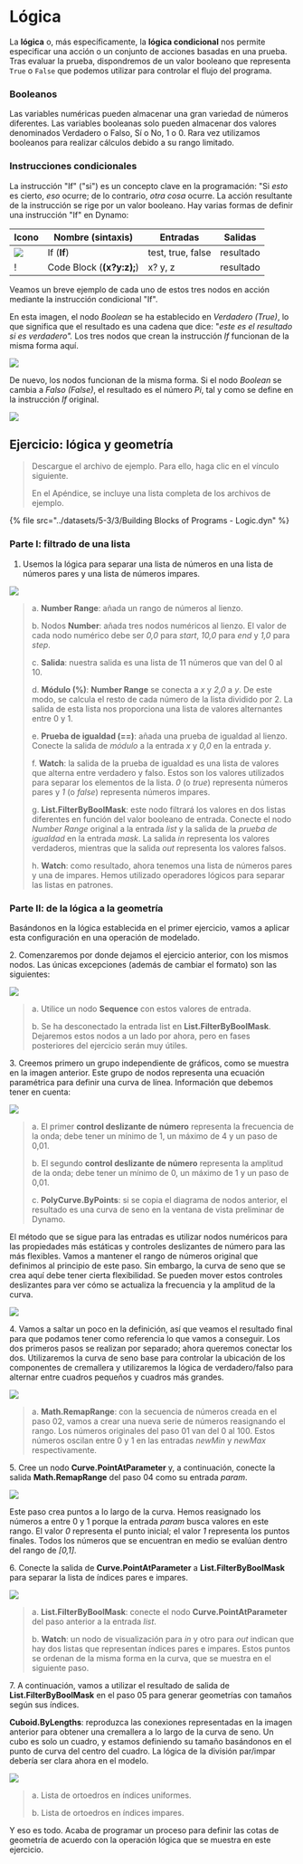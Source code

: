 # Lógica

La **lógica** o, más específicamente, la **lógica condicional** nos permite especificar una acción o un conjunto de acciones basadas en una prueba. Tras evaluar la prueba, dispondremos de un valor booleano que representa `True` o `False` que podemos utilizar para controlar el flujo del programa.

### Booleanos

Las variables numéricas pueden almacenar una gran variedad de números diferentes. Las variables booleanas solo pueden almacenar dos valores denominados Verdadero o Falso, Sí o No, 1 o 0. Rara vez utilizamos booleanos para realizar cálculos debido a su rango limitado.

### Instrucciones condicionales

La instrucción "If" ("si") es un concepto clave en la programación: "Si _esto_ es cierto, _eso_ ocurre; de lo contrario, _otra cosa_ ocurre. La acción resultante de la instrucción se rige por un valor booleano. Hay varias formas de definir una instrucción "If" en Dynamo:

| Icono                                             | Nombre (sintaxis)             | Entradas            | Salidas |
| ------------------------------------------------ | ------------------------- | ----------------- | ------- |
| ![](../images/5-1/If.jpg)                        | If (**If**)               | test, true, false | resultado  |
| \![](<../images/5-1/CodeBlock(1)(1) (1) (1).jpg>) | Code Block (**(x?y:z);**) | x? y, z           | resultado  |

Veamos un breve ejemplo de cada uno de estos tres nodos en acción mediante la instrucción condicional "If".

En esta imagen, el nodo _Boolean_ se ha establecido en _Verdadero (True)_, lo que significa que el resultado es una cadena que dice: "_este es el resultado si es verdadero"._ Los tres nodos que crean la instrucción _If_ funcionan de la misma forma aquí.

![](../images/5-3/3/logic-conditionalstatements01false.jpg)

De nuevo, los nodos funcionan de la misma forma. Si el nodo _Boolean_ se cambia a _Falso (False)_, el resultado es el número _Pi_, tal y como se define en la instrucción _If_ original.

![](../images/5-3/3/logic-conditionalstatements02true.jpg)

## Ejercicio: lógica y geometría

> Descargue el archivo de ejemplo. Para ello, haga clic en el vínculo siguiente.
>
> En el Apéndice, se incluye una lista completa de los archivos de ejemplo.

{% file src="../datasets/5-3/3/Building Blocks of Programs - Logic.dyn" %}

### Parte I: filtrado de una lista

1. Usemos la lógica para separar una lista de números en una lista de números pares y una lista de números impares.

![](../images/5-3/3/logic-exercisepartI-01.jpg)

> a. **Number Range**: añada un rango de números al lienzo.
>
> b. Nodos **Number**: añada tres nodos numéricos al lienzo. El valor de cada nodo numérico debe ser _0,0_ para _start_, _10,0_ para _end_ y _1,0_ para _step_.
>
> c. **Salida**: nuestra salida es una lista de 11 números que van del 0 al 10.
>
> d. **Módulo (%)**: **Number Range** se conecta a _x_ y _2,0_ a _y_. De este modo, se calcula el resto de cada número de la lista dividido por 2. La salida de esta lista nos proporciona una lista de valores alternantes entre 0 y 1.
>
> e. **Prueba de igualdad (==)**: añada una prueba de igualdad al lienzo. Conecte la salida de _módulo_ a la entrada _x_ y _0,0_ en la entrada _y_.
>
> f. **Watch**: la salida de la prueba de igualdad es una lista de valores que alterna entre verdadero y falso. Estos son los valores utilizados para separar los elementos de la lista. _0_ (o _true_) representa números pares y _1_ (o _false_) representa números impares.
>
> g. **List.FilterByBoolMask**: este nodo filtrará los valores en dos listas diferentes en función del valor booleano de entrada. Conecte el nodo _Number Range_ original a la entrada _list_ y la salida de la _prueba de igualdad_ en la entrada _mask_. La salida _in_ representa los valores verdaderos, mientras que la salida _out_ representa los valores falsos.
>
> h. **Watch**: como resultado, ahora tenemos una lista de números pares y una de impares. Hemos utilizado operadores lógicos para separar las listas en patrones.

### Parte II: de la lógica a la geometría

Basándonos en la lógica establecida en el primer ejercicio, vamos a aplicar esta configuración en una operación de modelado.

2\. Comenzaremos por donde dejamos el ejercicio anterior, con los mismos nodos. Las únicas excepciones (además de cambiar el formato) son las siguientes:

![](../images/5-3/3/logic-exercisepartII-01.jpg)

> a. Utilice un nodo **Sequence** con estos valores de entrada.
>
> b. Se ha desconectado la entrada list en **List.FilterByBoolMask**. Dejaremos estos nodos a un lado por ahora, pero en fases posteriores del ejercicio serán muy útiles.

3\. Creemos primero un grupo independiente de gráficos, como se muestra en la imagen anterior. Este grupo de nodos representa una ecuación paramétrica para definir una curva de línea. Información que debemos tener en cuenta:

![](../images/5-3/3/logic-exercisepartII-02.jpg)

> a. El primer **control deslizante de número** representa la frecuencia de la onda; debe tener un mínimo de 1, un máximo de 4 y un paso de 0,01.
>
> b. El segundo **control deslizante de número** representa la amplitud de la onda; debe tener un mínimo de 0, un máximo de 1 y un paso de 0,01.
>
> c. **PolyCurve.ByPoints**: si se copia el diagrama de nodos anterior, el resultado es una curva de seno en la ventana de vista preliminar de Dynamo.

El método que se sigue para las entradas es utilizar nodos numéricos para las propiedades más estáticas y controles deslizantes de número para las más flexibles. Vamos a mantener el rango de números original que definimos al principio de este paso. Sin embargo, la curva de seno que se crea aquí debe tener cierta flexibilidad. Se pueden mover estos controles deslizantes para ver cómo se actualiza la frecuencia y la amplitud de la curva.

![](../images/5-3/3/logic-exercisepartII-03.gif)

4\. Vamos a saltar un poco en la definición, así que veamos el resultado final para que podamos tener como referencia lo que vamos a conseguir. Los dos primeros pasos se realizan por separado; ahora queremos conectar los dos. Utilizaremos la curva de seno base para controlar la ubicación de los componentes de cremallera y utilizaremos la lógica de verdadero/falso para alternar entre cuadros pequeños y cuadros más grandes.

![](../images/5-3/3/logic-exercisepartII-04.jpg)

> a. **Math.RemapRange**: con la secuencia de números creada en el paso 02, vamos a crear una nueva serie de números reasignando el rango. Los números originales del paso 01 van del 0 al 100. Estos números oscilan entre 0 y 1 en las entradas _newMin_ y _newMax_ respectivamente.

5\. Cree un nodo **Curve.PointAtParameter** y, a continuación, conecte la salida **Math.RemapRange** del paso 04 como su entrada _param_.

![](../images/5-3/3/logic-exercisepartII-05.jpg)

Este paso crea puntos a lo largo de la curva. Hemos reasignado los números a entre 0 y 1 porque la entrada _param_ busca valores en este rango. El valor _0_ representa el punto inicial; el valor _1_ representa los puntos finales. Todos los números que se encuentran en medio se evalúan dentro del rango de _[0,1]_.

6\. Conecte la salida de **Curve.PointAtParameter** a **List.FilterByBoolMask** para separar la lista de índices pares e impares.

![](../images/5-3/3/logic-exercisepartII-06.jpg)

> a. **List.FilterByBoolMask**: conecte el nodo **Curve.PointAtParameter** del paso anterior a la entrada _list_.
>
> b. **Watch**: un nodo de visualización para _in_ y otro para _out_ indican que hay dos listas que representan índices pares e impares. Estos puntos se ordenan de la misma forma en la curva, que se muestra en el siguiente paso.

7\. A continuación, vamos a utilizar el resultado de salida de **List.FilterByBoolMask** en el paso 05 para generar geometrías con tamaños según sus índices.

**Cuboid.ByLengths**: reproduzca las conexiones representadas en la imagen anterior para obtener una cremallera a lo largo de la curva de seno. Un cubo es solo un cuadro, y estamos definiendo su tamaño basándonos en el punto de curva del centro del cuadro. La lógica de la división par/impar debería ser clara ahora en el modelo.

![](../images/5-3/3/logic-exercisepartII-07.jpg)

> a. Lista de ortoedros en índices uniformes.
>
> b. Lista de ortoedros en índices impares.

Y eso es todo. Acaba de programar un proceso para definir las cotas de geometría de acuerdo con la operación lógica que se muestra en este ejercicio.
